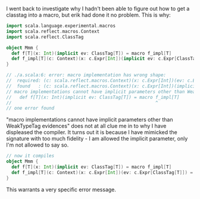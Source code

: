 I went back to investigate why I hadn't been able to figure out how to get a classtag into a macro, but erik had done it no problem.  This is why:
```scala
import scala.language.experimental.macros
import scala.reflect.macros.Context
import scala.reflect.ClassTag

object Mmm {
  def f[T](x: Int)(implicit ev: ClassTag[T]) = macro f_impl[T]
  def f_impl[T](c: Context)(x: c.Expr[Int])(implicit ev: c.Expr[ClassTag[T]]) = null
}

// ./a.scala:6: error: macro implementation has wrong shape:
//  required: (c: scala.reflect.macros.Context)(x: c.Expr[Int])(ev: c.Expr[scala.reflect.ClassTag[T]]): c.Expr[Any]
//  found   : (c: scala.reflect.macros.Context)(x: c.Expr[Int])(implicit ev: c.Expr[scala.reflect.ClassTag[T]]): Null
// macro implementations cannot have implicit parameters other than WeakTypeTag evidences
//   def f[T](x: Int)(implicit ev: ClassTag[T]) = macro f_impl[T]
//                                                      ^
// one error found
```

"macro implementations cannot have implicit parameters other than WeakTypeTag evidences" does not at all clue me in to why I have displeased the compiler.  It turns out it is because I have mimicked the signature with too much fidelity - I am allowed the implicit parameter, only I'm not allowed to say so.
```scala
// now it compiles
object Mmm {
  def f[T](x: Int)(implicit ev: ClassTag[T]) = macro f_impl[T]
  def f_impl[T](c: Context)(x: c.Expr[Int])(ev: c.Expr[ClassTag[T]]) = null
}
```
This warrants a very specific error message.
